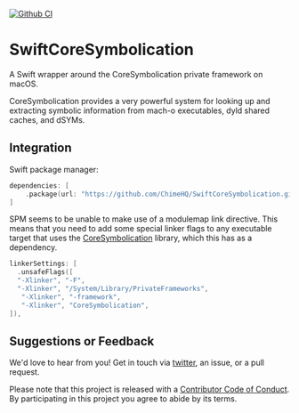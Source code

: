[![Github CI](https://github.com/ChimeHQ/SwiftCoreSymbolication/workflows/CI/badge.svg)](https://github.com/ChimeHQ/SwiftCoreSymbolication/actions)

# SwiftCoreSymbolication

A Swift wrapper around the CoreSymbolication private framework on macOS.

CoreSymbolication provides a very powerful system for looking up and extracting symbolic information from mach-o executables, dyld shared caches, and dSYMs.

## Integration

Swift package manager:

```swift
dependencies: [
    .package(url: "https://github.com/ChimeHQ/SwiftCoreSymbolication.git")
]
```

SPM seems to be unable to make use of a modulemap link directive. This means that you need to add some special linker flags to any executable target that uses the [CoreSymbolication](https://github.com/ChimeHQ/CoreSymbolication) library, which this has as a dependency.

```swift
linkerSettings: [
  .unsafeFlags([
  "-Xlinker", "-F",
  "-Xlinker", "/System/Library/PrivateFrameworks",
   "-Xlinker", "-framework",
   "-Xlinker", "CoreSymbolication",
]),
```

## Suggestions or Feedback

We'd love to hear from you! Get in touch via [twitter](https://twitter.com/ChimeHQ), an issue, or a pull request.

Please note that this project is released with a [Contributor Code of Conduct](CODE_OF_CONDUCT.md). By participating in this project you agree to abide by its terms.
